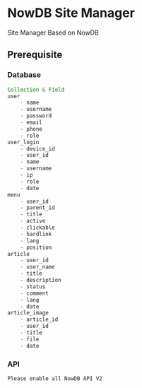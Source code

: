 # NowDB Site Manager
Site Manager Based on NowDB

## Prerequisite

### Database
```groovy
Collection & Field
user
    - name
    - username
    - password
    - email
    - phone
    - role
user_login
    - device_id
    - user_id
    - name
    - username
    - ip
    - role
    - date
menu
    - user_id
    - parent_id
    - title
    - active
    - clickable
    - hardlink
    - lang
    - position
article
    - user_id
    - user_name
    - title
    - description
    - status
    - comment
    - lang
    - date
article_image
    - article_id
    - user_id
    - title
    - file
    - date
```

### API
```groovy
Please enable all NowDB API V2
```

